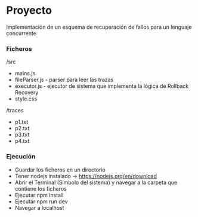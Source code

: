 # Proyecto

Implementación de un esquema de recuperación de fallos para un lenguaje concurrente

### Ficheros

/src
* mains.js
* fileParser.js - parser para leer las trazas
* executor.js - ejecutor de sistema que implementa la lógica de Rollback Recovery
* style.css

/traces
* p1.txt
* p2.txt
* p3.txt
* p4.txt

### Ejecución

* Guardar los ficheros en un directorio
* Tener nodejs instalado -> https://nodejs.org/en/download
* Abrir el Terminal (Símbolo del sistema) y navegar a la carpeta que contiene los ficheros
* Ejecutar npm install
* Ejecutar npm run dev
* Navegar a localhost
